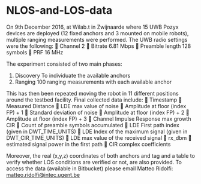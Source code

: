 # NLOS-and-LOS-data
 On 9th December 2016, at Wilab.t in Zwijnaarde where 15 UWB Pozyx devices are deployed (12 fixed anchors and 3 mounted on mobile robots), multiple ranging measurements were performed. The UWB radio settings were the following: 
 Channel 2 
 Bitrate 6.81 Mbps 
 Preamble length 128 symbols 
 PRF 16 MHz 

The experiment consisted of two main phases: 
1. Discovery To individuate the available anchors 
2. Ranging 100 ranging measurements with each available anchor 

This has then been repeated moving the robot in 11 different positions around the testbed facility. 
Final collected data include: 
 Timestamp 
 Measured Distance 
 LDE max value of noise 
 Amplitude at floor (index FP) + 1 
 Standard deviation of noise 
 Amplitude at floor (index FP) + 2 
 Amplitude at floor (index FP) + 3 
 Channel Impulse Response max growth CIR 
 Count of preamble symbols accumulated 
 LDE First path index (given in DWT_TIME_UNITS) 
 LDE Index of the maximum signal (given in DWT_CIR_TIME_UNITS) 
 LDE max value of the received signal 
 rx_dbm 
 estimated signal power in the first path 
 CIR complex coefficients 

Moreover, the real (x,y,z) coordinates of both anchors and tag and a table to verify whether LOS conditions are verified or not, are also provided. 
To access the data (available in Bitbucket) please email Matteo Ridolfi: matteo.ridolfi@intec.ugent.be 
